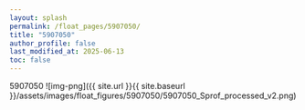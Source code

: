 ```yaml
---
layout: splash
permalink: /float_pages/5907050/
title: "5907050"
author_profile: false
last_modified_at: 2025-06-13
toc: false
---
```

 
5907050
![img-png]({{ site.url }}{{ site.baseurl }}/assets/images/float_figures/5907050/5907050_Sprof_processed_v2.png)